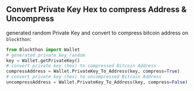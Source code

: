## Convert Private Key Hex to compress Address & Uncompress
 
generated random Private Key and convert to compress bitcoin address on `blockthon`:

```python
from Blockthon import Wallet
# generated private key random
key = Wallet.getPrivateKey()
# convert private key (hex) to compressed Bitcoin Address
compressAddress = Wallet.PrivateKey_To_Address(key, compress=True)
# convert private key (hex) to uncompressed Bitcoin Address
uncompressAddress = Wallet.PrivateKey_To_Address(key, compress=False)
```
